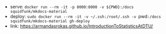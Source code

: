 
- serve: `docker run --rm -it -p 8000:8000 -v ${PWD}:/docs squidfunk/mkdocs-material`
- deploy: `sudo docker run --rm -it -v ~/.ssh:/root/.ssh -v `pwd`:/docs squidfunk/mkdocs-material gh-deploy`
- link: https://armandasrokas.github.io/IntroductionToStatisticsAtDTU/

